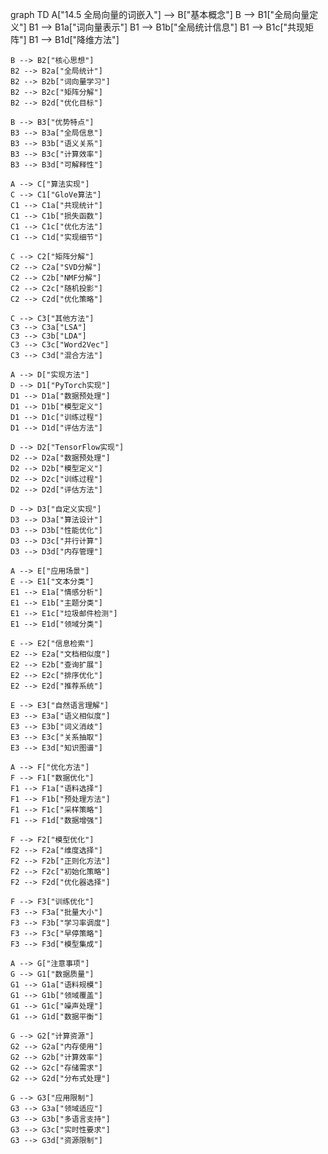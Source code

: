 graph TD
    A["14.5 全局向量的词嵌入"] --> B["基本概念"]
    B --> B1["全局向量定义"]
    B1 --> B1a["词向量表示"]
    B1 --> B1b["全局统计信息"]
    B1 --> B1c["共现矩阵"]
    B1 --> B1d["降维方法"]
    
    B --> B2["核心思想"]
    B2 --> B2a["全局统计"]
    B2 --> B2b["词向量学习"]
    B2 --> B2c["矩阵分解"]
    B2 --> B2d["优化目标"]
    
    B --> B3["优势特点"]
    B3 --> B3a["全局信息"]
    B3 --> B3b["语义关系"]
    B3 --> B3c["计算效率"]
    B3 --> B3d["可解释性"]
    
    A --> C["算法实现"]
    C --> C1["GloVe算法"]
    C1 --> C1a["共现统计"]
    C1 --> C1b["损失函数"]
    C1 --> C1c["优化方法"]
    C1 --> C1d["实现细节"]
    
    C --> C2["矩阵分解"]
    C2 --> C2a["SVD分解"]
    C2 --> C2b["NMF分解"]
    C2 --> C2c["随机投影"]
    C2 --> C2d["优化策略"]
    
    C --> C3["其他方法"]
    C3 --> C3a["LSA"]
    C3 --> C3b["LDA"]
    C3 --> C3c["Word2Vec"]
    C3 --> C3d["混合方法"]
    
    A --> D["实现方法"]
    D --> D1["PyTorch实现"]
    D1 --> D1a["数据预处理"]
    D1 --> D1b["模型定义"]
    D1 --> D1c["训练过程"]
    D1 --> D1d["评估方法"]
    
    D --> D2["TensorFlow实现"]
    D2 --> D2a["数据预处理"]
    D2 --> D2b["模型定义"]
    D2 --> D2c["训练过程"]
    D2 --> D2d["评估方法"]
    
    D --> D3["自定义实现"]
    D3 --> D3a["算法设计"]
    D3 --> D3b["性能优化"]
    D3 --> D3c["并行计算"]
    D3 --> D3d["内存管理"]
    
    A --> E["应用场景"]
    E --> E1["文本分类"]
    E1 --> E1a["情感分析"]
    E1 --> E1b["主题分类"]
    E1 --> E1c["垃圾邮件检测"]
    E1 --> E1d["领域分类"]
    
    E --> E2["信息检索"]
    E2 --> E2a["文档相似度"]
    E2 --> E2b["查询扩展"]
    E2 --> E2c["排序优化"]
    E2 --> E2d["推荐系统"]
    
    E --> E3["自然语言理解"]
    E3 --> E3a["语义相似度"]
    E3 --> E3b["词义消歧"]
    E3 --> E3c["关系抽取"]
    E3 --> E3d["知识图谱"]
    
    A --> F["优化方法"]
    F --> F1["数据优化"]
    F1 --> F1a["语料选择"]
    F1 --> F1b["预处理方法"]
    F1 --> F1c["采样策略"]
    F1 --> F1d["数据增强"]
    
    F --> F2["模型优化"]
    F2 --> F2a["维度选择"]
    F2 --> F2b["正则化方法"]
    F2 --> F2c["初始化策略"]
    F2 --> F2d["优化器选择"]
    
    F --> F3["训练优化"]
    F3 --> F3a["批量大小"]
    F3 --> F3b["学习率调度"]
    F3 --> F3c["早停策略"]
    F3 --> F3d["模型集成"]
    
    A --> G["注意事项"]
    G --> G1["数据质量"]
    G1 --> G1a["语料规模"]
    G1 --> G1b["领域覆盖"]
    G1 --> G1c["噪声处理"]
    G1 --> G1d["数据平衡"]
    
    G --> G2["计算资源"]
    G2 --> G2a["内存使用"]
    G2 --> G2b["计算效率"]
    G2 --> G2c["存储需求"]
    G2 --> G2d["分布式处理"]
    
    G --> G3["应用限制"]
    G3 --> G3a["领域适应"]
    G3 --> G3b["多语言支持"]
    G3 --> G3c["实时性要求"]
    G3 --> G3d["资源限制"] 